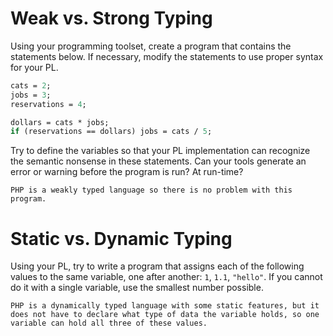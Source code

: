 # Weak vs. Strong Typing

Using your programming toolset, create a program that contains the statements below. If necessary, modify the statements to use proper syntax for your PL.

```pascal
cats = 2;
jobs = 3;
reservations = 4;

dollars = cats * jobs;
if (reservations == dollars) jobs = cats / 5;
```

Try to define the variables so that your PL implementation can recognize the semantic nonsense in these statements. Can your tools generate an error or warning before the program is run? At run-time?

`PHP is a weakly typed language so there is no problem with this program.`

# Static vs. Dynamic Typing

Using your PL, try to write a program that assigns each of the following values to the same variable, one after another: `1`, `1.1`, `"hello"`. If you cannot do it with a single variable, use the smallest number possible.

`PHP is a dynamically typed language with some static features, but it does not have to declare what type of data the variable holds, so one variable can hold all three of these values.`
